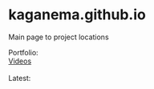 # kaganema.github.io
Main page to project locations

Portfolio: <br><a href="videos.html">Videos </a><br>
<a href="eng/"></a><br>
Latest: 
